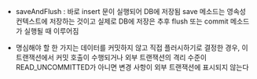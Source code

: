 - saveAndFlush : 바로 insert 문이 실행되어 DB에 저장됨
save 메소드는 영속성 컨텍스트에 저장하는 것이고 실제로 DB에 저장은 추후 flush 또는 commit 메소드가 실행될 때 이루어짐

- 명심해야 할 한 가지는 데이터를 커밋하지 않고 직접 플러시하기로 결정한 경우, 이 트랜잭션에서 커밋 호출이 수행되거나
외부 트랜잭션의 격리 수준이 READ_UNCOMMITTED가 아니면 변경 사항이 외부 트랜잭션에 표시되지 않는다



